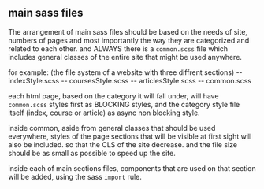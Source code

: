 ## main sass files
The arrangement of main sass files should be based on the needs of site, numbers of pages and most importantly the way they are categorized and related to each other. and ALWAYS there is a `common.scss` file which includes general classes of the entire site that might be used anywhere.

for example: (the file system of a website with three diffrent sections)
-- indexStyle.scss
-- coursesStyle.scss
-- articlesStyle.scss
-- common.scss

each html page, based on the category it will fall under, will have `common.scss` styles first as BLOCKING styles, and the category style file itself (index, course or article) as async non blocking style.

inside common, aside from general classes that should be used everywhere, styles of the page sections that will be visible at first sight will also be included. so that the CLS of the site decrease. and the file size should be as small as possible to speed up the site.

inside each of main sections files, components that are used on that section will be added, using the sass `import` rule.